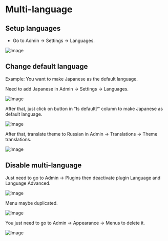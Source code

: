 # Multi-language

## Setup languages

- Go to Admin -> Settings -> Languages.

![Image](https://live.staticflickr.com/65535/51302148909_0d273d1ccd_b.jpg)

## Change default language

Example: You want to make Japanese as the default language.

Need to add Japanese in Admin -> Settings -> Languages.

![Image](https://live.staticflickr.com/65535/52280441360_00613cd129_b.jpg)

After that, just click on button in "Is default?" column to make Japanese as default language.

![Image](https://live.staticflickr.com/65535/52280222784_f4453edae5_b.jpg)

After that, translate theme to Russian in Admin -> Translations -> Theme translations.

![Image](https://live.staticflickr.com/65535/52280222759_0a1ec8b7be_b.jpg)

## Disable multi-language

Just need to go to Admin -> Plugins then deactivate plugin Language and Language Advanced.

![Image](https://live.staticflickr.com/65535/51302449885_0f360693b9_b.jpg)

Menu maybe duplicated.

![Image](https://live.staticflickr.com/65535/51726420800_42bbf40e54_b.jpg)

You just need to go to Admin -> Appearance -> Menus to delete it.

![Image](https://live.staticflickr.com/65535/51726420825_fbf79297cb_b.jpg)
